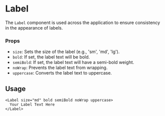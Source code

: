 
# Label

The `Label` component is used across the application to ensure consistency in the appearance of labels. 

### Props

- `size`: Sets the size of the label (e.g., 'sm', 'md', 'lg').
- `bold`: If set, the label text will be bold.
- `semiBold`: If set, the label text will have a semi-bold weight.
- `noWrap`: Prevents the label text from wrapping.
- `uppercase`: Converts the label text to uppercase.


## Usage

```vue
<Label size="md" bold semiBold noWrap uppercase>
  Your Label Text Here
</Label>
```